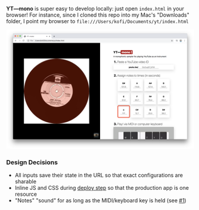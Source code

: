 **YT—mono** is super easy to develop locally: just open `index.html` in your browser!
For instance, since I cloned this repo into my Mac's "Downloads" folder, I point my browser to `file:///Users/kofi/Documents/yt/index.html`

![Screenshot](/build/screenshot.png)


### Design Decisions

 - All inputs save their state in the URL so that exact configurations are sharable
 - Inline JS and CSS during [deploy step](deploy.rb) so that the production app is one resource
 - "Notes" "sound" for as long as the MIDI/keyboard key is held (see [#1](https://github.com/hkgumbs/yt/pull/1))
